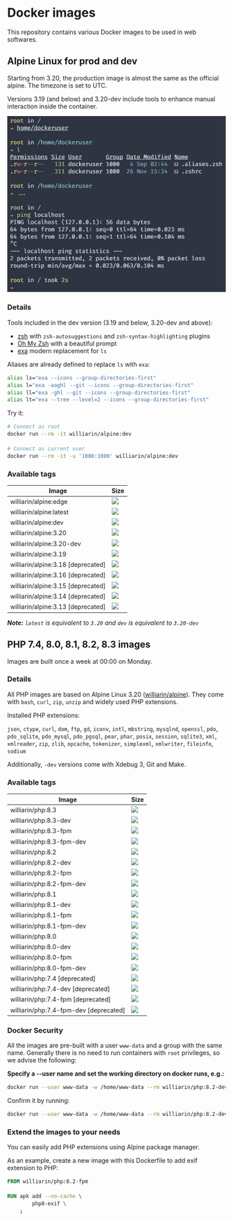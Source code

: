 # Docker images

This repository contains various Docker images to be used in web softwares.

## Alpine Linux for prod and dev

Starting from 3.20, the production image is almost the same as the official alpine. The timezone is set to UTC.

Versions 3.19 (and below) and 3.20-dev include tools to enhance manual interaction inside the container.

![GitHub Logo](/assets/images/exa_demo.jpg)

### Details

Tools included in the dev version (3.19 and below, 3.20-dev and above):

* [zsh](https://www.zsh.org/) with `zsh-autosuggestions` and `zsh-syntax-highlighting` plugins
* [Oh My Zsh](https://github.com/ohmyzsh/ohmyzsh) with a beautiful prompt
* [exa](https://the.exa.website/) modern replacement for `ls`

Aliases are already defined to replace `ls` with `exa`:

```zsh
alias ls="exa --icons --group-directories-first"
alias l="exa -aaghl --git --icons --group-directories-first"
alias ll="exa -ghl --git --icons --group-directories-first"
alias lt="exa --tree --level=2 --icons --group-directories-first"
```

Try it:

```bash
# Connect as root
docker run --rm -it williarin/alpine:dev

# Connect as current user
docker run --rm -it -u '1000:1000' williarin/alpine:dev
```

### Available tags

| Image  | Size |
| ------ | ---- |
| williarin/alpine:edge   | [![](https://img.shields.io/docker/image-size/williarin/alpine/edge)](https://hub.docker.com/r/williarin/alpine)   |
| williarin/alpine:latest | [![](https://img.shields.io/docker/image-size/williarin/alpine/latest)](https://hub.docker.com/r/williarin/alpine) |
| williarin/alpine:dev | [![](https://img.shields.io/docker/image-size/williarin/alpine/dev)](https://hub.docker.com/r/williarin/alpine) |
| williarin/alpine:3.20   | [![](https://img.shields.io/docker/image-size/williarin/alpine/3.20)](https://hub.docker.com/r/williarin/alpine)   |
| williarin/alpine:3.20-dev   | [![](https://img.shields.io/docker/image-size/williarin/alpine/3.20-dev)](https://hub.docker.com/r/williarin/alpine)   |
| williarin/alpine:3.19   | [![](https://img.shields.io/docker/image-size/williarin/alpine/3.19)](https://hub.docker.com/r/williarin/alpine)   |
| williarin/alpine:3.18 [deprecated] | [![](https://img.shields.io/docker/image-size/williarin/alpine/3.18)](https://hub.docker.com/r/williarin/alpine)   |
| williarin/alpine:3.16 [deprecated] | [![](https://img.shields.io/docker/image-size/williarin/alpine/3.16)](https://hub.docker.com/r/williarin/alpine)   |
| williarin/alpine:3.15 [deprecated] | [![](https://img.shields.io/docker/image-size/williarin/alpine/3.15)](https://hub.docker.com/r/williarin/alpine)   |
| williarin/alpine:3.14 [deprecated] | [![](https://img.shields.io/docker/image-size/williarin/alpine/3.14)](https://hub.docker.com/r/williarin/alpine)   |
| williarin/alpine:3.13 [deprecated] | [![](https://img.shields.io/docker/image-size/williarin/alpine/3.13)](https://hub.docker.com/r/williarin/alpine)   |

_**Note:** `latest` is equivalent to `3.20` and `dev` is equivalent to `3.20-dev`_

## PHP 7.4, 8.0, 8.1, 8.2, 8.3 images

Images are built once a week at 00:00 on Monday.

### Details

All PHP images are based on Alpine Linux 3.20 ([williarin/alpine](#alpine-linux-for-prod-and-dev)). They come with `bash`, `curl`, `zip`, `unzip` and widely used PHP extensions.

Installed PHP extensions:

`json`, `ctype`, `curl`, `dom`, `ftp`, `gd`, `iconv`, `intl`, `mbstring`, `mysqlnd`, `openssl`, `pdo`,
`pdo_sqlite`, `pdo_mysql`, `pdo_pgsql`, `pear`, `phar`, `posix`, `session`, `sqlite3`, `xml`,
`xmlreader`, `zip`, `zlib`, `opcache`, `tokenizer`, `simplexml`, `xmlwriter`, `fileinfo`, `sodium`

Additionally, `-dev` versions come with Xdebug 3, Git and Make.

### Available tags

| Image  | Size |
| --- | --- |
| williarin/php:8.3          | [![](https://img.shields.io/docker/image-size/williarin/php/8.3)](https://hub.docker.com/r/williarin/php)         |
| williarin/php:8.3-dev      | [![](https://img.shields.io/docker/image-size/williarin/php/8.3-dev)](https://hub.docker.com/r/williarin/php)     |
| williarin/php:8.3-fpm      | [![](https://img.shields.io/docker/image-size/williarin/php/8.3-fpm)](https://hub.docker.com/r/williarin/php)     |
| williarin/php:8.3-fpm-dev  | [![](https://img.shields.io/docker/image-size/williarin/php/8.3-fpm-dev)](https://hub.docker.com/r/williarin/php) |
| williarin/php:8.2          | [![](https://img.shields.io/docker/image-size/williarin/php/8.2)](https://hub.docker.com/r/williarin/php)         |
| williarin/php:8.2-dev      | [![](https://img.shields.io/docker/image-size/williarin/php/8.2-dev)](https://hub.docker.com/r/williarin/php)     |
| williarin/php:8.2-fpm      | [![](https://img.shields.io/docker/image-size/williarin/php/8.2-fpm)](https://hub.docker.com/r/williarin/php)     |
| williarin/php:8.2-fpm-dev  | [![](https://img.shields.io/docker/image-size/williarin/php/8.2-fpm-dev)](https://hub.docker.com/r/williarin/php) |
| williarin/php:8.1          | [![](https://img.shields.io/docker/image-size/williarin/php/8.1)](https://hub.docker.com/r/williarin/php)         |
| williarin/php:8.1-dev      | [![](https://img.shields.io/docker/image-size/williarin/php/8.1-dev)](https://hub.docker.com/r/williarin/php)     |
| williarin/php:8.1-fpm      | [![](https://img.shields.io/docker/image-size/williarin/php/8.1-fpm)](https://hub.docker.com/r/williarin/php)     |
| williarin/php:8.1-fpm-dev  | [![](https://img.shields.io/docker/image-size/williarin/php/8.1-fpm-dev)](https://hub.docker.com/r/williarin/php) |
| williarin/php:8.0          | [![](https://img.shields.io/docker/image-size/williarin/php/8.0)](https://hub.docker.com/r/williarin/php)         |
| williarin/php:8.0-dev      | [![](https://img.shields.io/docker/image-size/williarin/php/8.0-dev)](https://hub.docker.com/r/williarin/php)     |
| williarin/php:8.0-fpm      | [![](https://img.shields.io/docker/image-size/williarin/php/8.0-fpm)](https://hub.docker.com/r/williarin/php)     |
| williarin/php:8.0-fpm-dev  | [![](https://img.shields.io/docker/image-size/williarin/php/8.0-fpm-dev)](https://hub.docker.com/r/williarin/php) |
| williarin/php:7.4 [deprecated] | [![](https://img.shields.io/docker/image-size/williarin/php/7.4)](https://hub.docker.com/r/williarin/php)         |
| williarin/php:7.4-dev [deprecated] | [![](https://img.shields.io/docker/image-size/williarin/php/7.4-dev)](https://hub.docker.com/r/williarin/php)     |
| williarin/php:7.4-fpm [deprecated] | [![](https://img.shields.io/docker/image-size/williarin/php/7.4-fpm)](https://hub.docker.com/r/williarin/php)     |
| williarin/php:7.4-fpm-dev [deprecated] | [![](https://img.shields.io/docker/image-size/williarin/php/7.4-fpm-dev)](https://hub.docker.com/r/williarin/php) |

### Docker Security

All the images are pre-built with a user `www-data` and a group with the same name. Generally there is no need to run containers with `root` privileges, so we advise the following:

**Specify a --user name and set the working directory on docker runs, e.g.:**

```bash
docker run --user www-data -w /home/www-data --rm williarin/php:8.2-dev bash -c "php -v | grep 'Xdebug'"
```

Confirm it by running:

```bash
docker run --user www-data -w /home/www-data --rm williarin/php:8.2-dev bash -c "id ; env"
```

### Extend the images to your needs

You can easily add PHP extensions using Alpine package manager.

As an example, create a new image with this Dockerfile to add exif extension to PHP:

```dockerfile
FROM williarin/php:8.2-fpm

RUN apk add --no-cache \
        php8-exif \
    ;
```
